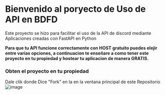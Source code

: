 # Bienvenido al poryecto de Uso de API en BDFD

Este proyecto se hizo para facilitar el uso de la API de discord mediante Aplicaciones creadas con FastAPI en Python

**Para que tu API funcione correctamente con HOST gratuito puedes elejir entre varias opciones, a continuacion te enseñare a como tener este proyecto en tu propiedad y hostear tu aplicacion de manera GRATIS.**

### Obten el proyecto en tu propiedad
Dale clik donde Dice "Fork" en la en la ventana principal de este Repositorio
![image](https://github.com/quabwww/Comunity-API-Proyect-for-BDScript/assets/148601206/4f2593ee-3033-465e-afb9-42723fea089b)
